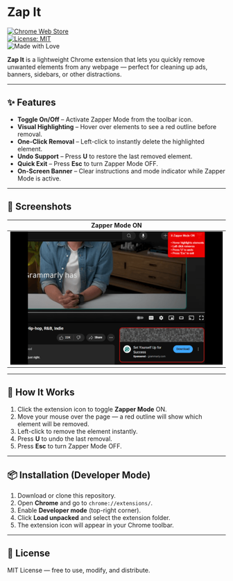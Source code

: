 # Zap It

[![Chrome Web Store](https://img.shields.io/chrome-web-store/v/your-extension-id.svg?label=Chrome%20Web%20Store&color=brightgreen)](#)  
[![License: MIT](https://img.shields.io/badge/License-MIT-yellow.svg)](LICENSE)  
![Made with Love](https://img.shields.io/badge/Made%20with-❤️-red)  

**Zap It** is a lightweight Chrome extension that lets you quickly remove unwanted elements from any webpage — perfect for cleaning up ads, banners, sidebars, or other distractions.  

---

## ✨ Features  

- **Toggle On/Off** – Activate Zapper Mode from the toolbar icon.  
- **Visual Highlighting** – Hover over elements to see a red outline before removal.  
- **One-Click Removal** – Left-click to instantly delete the highlighted element.  
- **Undo Support** – Press **U** to restore the last removed element.  
- **Quick Exit** – Press **Esc** to turn Zapper Mode OFF.  
- **On-Screen Banner** – Clear instructions and mode indicator while Zapper Mode is active.  

---

## 📸 Screenshots  

| Zapper Mode ON |
|-----------------|
|![On Screenshot](on.png) |

---

## 📖 How It Works  

1. Click the extension icon to toggle **Zapper Mode** ON.  
2. Move your mouse over the page — a red outline will show which element will be removed.  
3. Left-click to remove the element instantly.  
4. Press **U** to undo the last removal.  
5. Press **Esc** to turn Zapper Mode OFF.  

---

## 📦 Installation (Developer Mode)  

1. Download or clone this repository.  
2. Open **Chrome** and go to `chrome://extensions/`.  
3. Enable **Developer mode** (top-right corner).  
4. Click **Load unpacked** and select the extension folder.  
5. The extension icon will appear in your Chrome toolbar.  

---

## 📜 License  

MIT License — free to use, modify, and distribute.  
